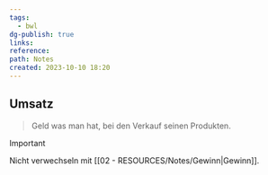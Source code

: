 ```yaml
---
tags:
  - bwl
dg-publish: true
links: 
reference: 
path: Notes
created: 2023-10-10 18:20
---
```

## Umsatz 
> Geld was man hat, bei den Verkauf seinen Produkten.

>[!important] 
>Nicht verwechseln mit [[02 - RESOURCES/Notes/Gewinn\|Gewinn]].

